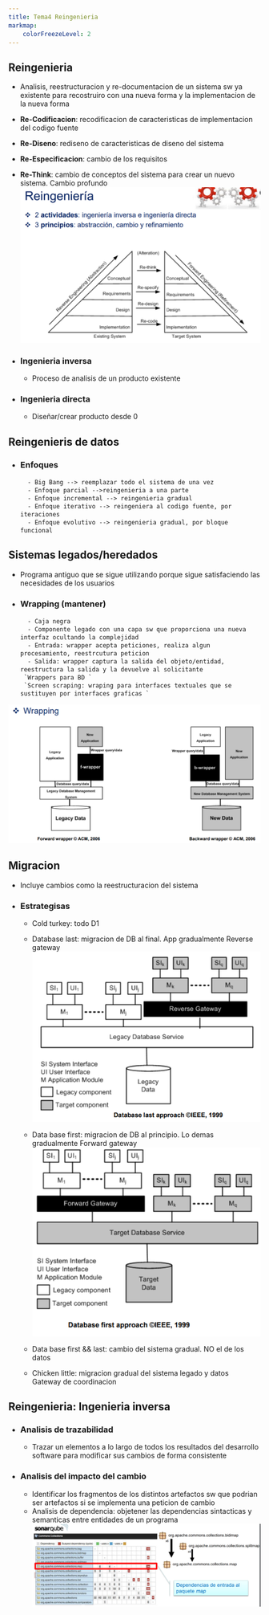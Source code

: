 ```yaml
---
title: Tema4 Reingenieria
markmap:
    colorFreezeLevel: 2
---
```


## Reingenieria
- Analisis, reestructuracion y re-documentacion de un sistema sw ya existente para recostruiro con una nueva forma y la implementacion de la nueva forma
- **Re-Codificacion**: recodificacion de caracteristicas de implementacion del codigo fuente
- **Re-Diseno**: rediseno de caracteristicas de diseno del sistema
- **Re-Especificacion**: cambio de los requisitos
- **Re-Think**: cambio de conceptos del sistema para crear un nuevo sistema. Cambio profundo
![Reingenieria](FotosEMS/Reingenieria.png)

- ### Ingenieria inversa
    - Proceso de analisis de un producto existente
- ### Ingenieria directa
    - Diseñar/crear producto desde 0
## Reingenieris de datos

- ### Enfoques
        - Big Bang --> reemplazar todo el sistema de una vez
        - Enfoque parcial -->reingenieria a una parte
        - Enfoque incremental --> reingenieria gradual
        - Enfoque iterativo --> reingeniera al codigo fuente, por iteraciones
        - Enfoque evolutivo --> reingenieria gradual, por bloque funcional

## Sistemas legados/heredados
- Programa antiguo que se sigue utilizando porque sigue satisfaciendo las necesidades de los usuarios
- ### Wrapping (mantener)
        - Caja negra
        - Componente legado con una capa sw que proporciona una nueva interfaz ocultando la complejidad
        - Entrada: wrapper acepta peticiones, realiza algun procesamiento, reestrcutura peticion
        - Salida: wrapper captura la salida del objeto/entidad, reestructura la salida y la devuelve al solicitante
       `Wrappers para BD `
       `Screen scraping: wraping para interfaces textuales que se sustituyen por interfaces graficas `
![Wraping](FotosEMS/Wraping.png)

## Migracion
- Incluye cambios como la reestructuracion del sistema

- ### Estrategisas
    - Cold turkey: todo D1
    - Database last: migracion de DB al final. App gradualmente
                    Reverse gateway                    
![](FotosEMS/DBlast.png)
    - Data base first: migracion de DB al principio. Lo demas gradualmente
                    Forward gateway
![](FotosEMS/DBfirst.png)
    - Data base first && last: cambio del sistema gradual. NO el de los datos

    - Chicken little: migracion gradual del sistema legado y datos  
                    Gateway de coordinacion

## Reingenieria: Ingenieria inversa
- ### Analisis de trazabilidad
    - Trazar un elementos a lo largo de todos los resultados del desarrollo software para modificar sus cambios de forma consistente

- ### Analisis del impacto del cambio
    - Identificar los fragmentos de los distintos artefactos sw que podrian ser artefactos si se implementa una peticion de cambio
    - Analisis de dependencia: objetener las dependencias sintacticas y semanticas entre entidades de un programa
![](FotosEMS/impactoCambio.png)